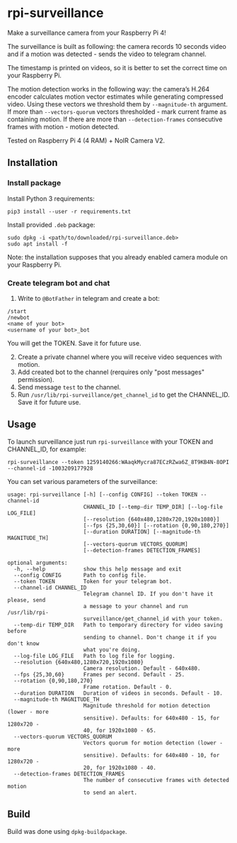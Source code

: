 # rpi-surveillance
Make a surveillance camera from your Raspberry Pi 4!

The surveillance is built as following: the camera records 10 seconds video 
and if a motion was detected - sends the video to telegram channel.

The timestamp is printed on videos, so it is better to set the correct time on 
your Raspberry Pi.

The motion detection works in the following way: the camera’s H.264 encoder 
calculates motion vector estimates while generating compressed video. Using 
these vectors we threshold them by `--magnitude-th` argument. If more than 
`--vectors-quorum` vectors thresholded - mark current frame as containing 
motion. If there are more than `--detection-frames` consecutive frames with 
motion - motion detected.

Tested on Raspberry Pi 4 (4 RAM) + NoIR Camera V2.

## Installation

### Install package

Install Python 3 requirements:
```shell
pip3 install --user -r requirements.txt
```

Install provided `.deb` package:
```shell
sudo dpkg -i <path/to/downloaded/rpi-surveillance.deb>
sudo apt install -f
```

Note: the installation supposes that you already enabled camera module on your Raspberry Pi.

### Create telegram bot and chat

1. Write to `@BotFather` in telegram and create a bot:
```
/start
/newbot
<name of your bot>
<username of your bot>_bot
```
You will get the TOKEN. Save it for future use.

2. Create a private channel where you will receive video sequences with motion.
3. Add created bot to the channel (rerquires only "post messages" permission).
4. Send message `test` to the channel.
5. Run `/usr/lib/rpi-surveillance/get_channel_id` to get the CHANNEL_ID. 
   Save it for future use.


## Usage

To launch surveillance just run `rpi-surveillance` with your TOKEN and 
CHANNEL_ID, for example:
```shell
rpi-surveillance --token 1259140266:WAaqkMycra87ECzRZwa6Z_8T9KB4N-8OPI --channel-id -1003209177928
```

You can set various parameters of the surveillance:
```
usage: rpi-surveillance [-h] [--config CONFIG] --token TOKEN --channel-id
                        CHANNEL_ID [--temp-dir TEMP_DIR] [--log-file LOG_FILE]
                        [--resolution {640x480,1280x720,1920x1080}]
                        [--fps {25,30,60}] [--rotation {0,90,180,270}]
                        [--duration DURATION] [--magnitude-th MAGNITUDE_TH]
                        [--vectors-quorum VECTORS_QUORUM]
                        [--detection-frames DETECTION_FRAMES]

optional arguments:
  -h, --help            show this help message and exit
  --config CONFIG       Path to config file.
  --token TOKEN         Token for your telegram bot.
  --channel-id CHANNEL_ID
                        Telegram channel ID. If you don't have it please, send
                        a message to your channel and run /usr/lib/rpi-
                        surveillance/get_channel_id with your token.
  --temp-dir TEMP_DIR   Path to temporary directory for video saving before
                        sending to channel. Don't change it if you don't know
                        what you're doing.
  --log-file LOG_FILE   Path to log file for logging.
  --resolution {640x480,1280x720,1920x1080}
                        Camera resolution. Default - 640x480.
  --fps {25,30,60}      Frames per second. Default - 25.
  --rotation {0,90,180,270}
                        Frame rotation. Default - 0.
  --duration DURATION   Duration of videos in seconds. Default - 10.
  --magnitude-th MAGNITUDE_TH
                        Magnitude threshold for motion detection (lower - more
                        sensitive). Defaults: for 640x480 - 15, for 1280x720 -
                        40, for 1920x1080 - 65.
  --vectors-quorum VECTORS_QUORUM
                        Vectors quorum for motion detection (lower - more
                        sensitive). Defaults: for 640x480 - 10, for 1280x720 -
                        20, for 1920x1080 - 40.
  --detection-frames DETECTION_FRAMES
                        The number of consecutive frames with detected motion
                        to send an alert.
```

## Build
Build was done using `dpkg-buildpackage`.
